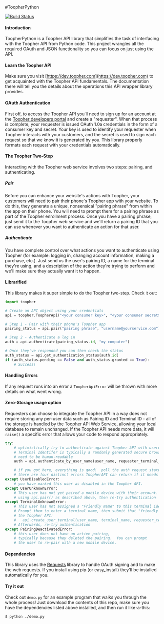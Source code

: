 #ToopherPython

[![Build Status](https://travis-ci.org/toopher/toopher-python.png?branch=master)](https://travis-ci.org/toopher/toopher-python)

#### Introduction
ToopherPython is a Toopher API library that simplifies the task of interfacing with the Toopher API from Python code.  This project wrangles all the required OAuth and JSON functionality so you can focus on just using the API.

#### Learn the Toopher API
Make sure you visit [https://dev.toopher.com](https://dev.toopher.com) to get acquainted with the Toopher API fundamentals.  The documentation there will tell you the details about the operations this API wrapper library provides.

#### OAuth Authentication
First off, to access the Toopher API you'll need to sign up for an account at the [Toopher developers portal](https://dev.toopher.com) and create a "requester". When that process is complete, your requester is issued OAuth 1.0a credentials in the form of a consumer key and secret. Your key is used to identify your requester when Toopher interacts with your customers, and the secret is used to sign each request so that we know it is generated by you.  This library properly formats each request with your credentials automatically.

#### The Toopher Two-Step
Interacting with the Toopher web service involves two steps: pairing, and authenticating.

##### Pair
Before you can enhance your website's actions with Toopher, your customers will need to pair their phone's Toopher app with your website.  To do this, they generate a unique, nonsensical "pairing phrase" from within the app on their phone.  You will need to prompt them for a pairing phrase as part of the Toopher enrollment process.  Once you have a pairing phrase, just send it to the Toopher web service and we'll return a pairing ID that you can use whenever you want to authenticate an action for that user.

##### Authenticate
You have complete control over what actions you want to authenticate using Toopher (for example: logging in, changing account information, making a purchase, etc.).  Just send us the user's pairing ID, a name for the terminal they're using, and a description of the action they're trying to perform and we'll make sure they actually want it to happen.

#### Librarified
This library makes it super simple to do the Toopher two-step.  Check it out:

```python
import toopher

# Create an API object using your credentials
api = toopher.ToopherApi("<your consumer key>", "<your consumer secret>")

# Step 1 - Pair with their phone's Toopher app
pairing_status = api.pair("pairing phrase", "username@yourservice.com")

# Step 2 - Authenticate a log in
auth = api.authenticate(pairing_status.id, "my computer")

# Once they've responded you can then check the status
auth_status = api.get_authentication_status(auth.id)
if (auth_status.pending == False and auth_status.granted == True):
	# Success!
```

#### Handling Errors
If any request runs into an error a `ToopherApiError` will be thrown with more details on what went wrong.

#### Zero-Storage usage option
Requesters can choose to integrate the Toopher API in a way does not require storing any per-user data such as Pairing ID and Terminal ID - all of the storage
is handled by the Toopher API Web Service, allowing your local database to remain unchanged.  If the Toopher API needs more data, it will `raise()` a specific
error that allows your code to respond appropriately.

```python
try:
    # optimistically try to authenticate against Toopher API with username and a Terminal Identifier
    # Terminal Identifer is typically a randomly generated secure browser cookie.  It does not
    # need to be human-readable
    auth = api.authenticate_by_user_name(user_name, requester_terminal_id)

    # if you got here, everything is good!  poll the auth request status as described above
    # there are four distinct errors ToopherAPI can return if it needs more data
except UserDisabledError:
    # you have marked this user as disabled in the Toopher API.
except UserUnknownError:
    # This user has not yet paired a mobile device with their account.  Pair them
    # using api.pair() as described above, then re-try authentication
except TerminalUnknownError:
    # This user has not assigned a "Friendly Name" to this terminal identifier.
    # Prompt them to enter a terminal name, then submit that "friendly name" to
    # the Toopher API:
    #   api.create_user_terminal(user_name, terminal_name, requester_terminal_id)
    # Afterwards, re-try authentication
except PairingDeactivatedError:
    # this user does not have an active pairing,
    # typically because they deleted the pairing.  You can prompt
    # the user to re-pair with a new mobile device.
```

#### Dependencies
This library uses the [Requests](http://docs.python-requests.org/en/latest/) library to handle OAuth signing and to make the web requests.  If you install using pip (or easy_install) they'll be installed automatically for you. 

#### Try it out
Check out `demo.py` for an example program that walks you through the whole process!  Just download the contents of this repo, make sure you have the dependencies listed above installed, and then run it like-a-this:
```shell
$ python ./demo.py
```
